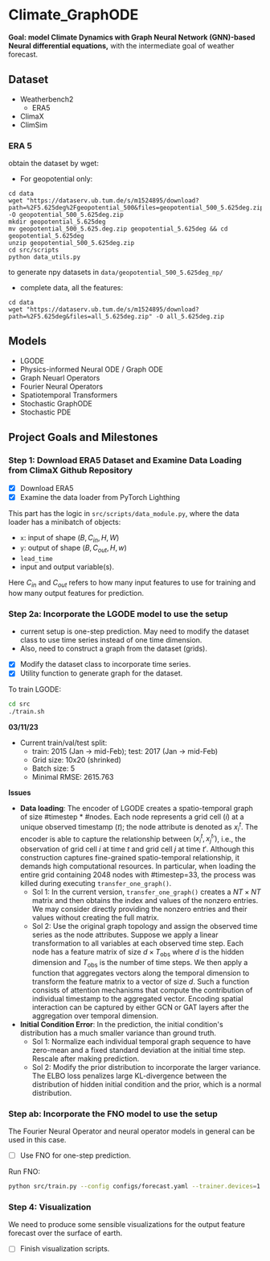 # Climate_GraphODE

__Goal: model Climate Dynamics with Graph Neural Network (GNN)-based Neural differential equations,__ with the intermediate goal of weather forecast. 


## Dataset 
- Weatherbench2 
    - ERA5
- ClimaX
- ClimSim 

### ERA 5 

obtain the dataset by wget: 

- For geopotential only: 
```
cd data
wget "https://dataserv.ub.tum.de/s/m1524895/download?path=%2F5.625deg%2Fgeopotential_500&files=geopotential_500_5.625deg.zip" -O geopotential_500_5.625deg.zip
mkdir geopotential_5.625deg
mv geopotential_500_5.625.deg.zip geopotential_5.625deg && cd geopotential_5.625deg
unzip geopotential_500_5.625deg.zip 
cd src/scripts
python data_utils.py 
```
to generate npy datasets in `data/geopotential_500_5.625deg_np/` 


- complete data, all the features:
```
cd data
wget "https://dataserv.ub.tum.de/s/m1524895/download?path=%2F5.625deg&files=all_5.625deg.zip" -O all_5.625deg.zip
```



## Models 
- LGODE 
- Physics-informed Neural ODE / Graph ODE 
- Graph Neuarl Operators 
- Fourier Neural Operators 
- Spatiotemporal Transformers 
- Stochastic GraphODE 
- Stochastic PDE 

## Project Goals and Milestones 


### Step 1: Download ERA5 Dataset and Examine Data Loading from ClimaX Github Repository
- [x] Download ERA5 
- [x] Examine the data loader from PyTorch Lighthing

This part has the logic in `src/scripts/data_module.py`, where the data loader has a minibatch of objects:
- `x`: input of shape $(B, C_{in}, H, W)$
- `y`: output of shape $(B, C_{out}, H, w)$
- `lead_time`
- input and output variable(s). 

Here $C_{in}$ and $C_{out}$ refers to how many input features to use for training and how many output features for prediction. 


### Step 2a: Incorporate the LGODE model to use the setup 
- current setup is one-step prediction. May need to modify the dataset class to use time series instead of one time dimension. 
- Also, need to construct a graph from the dataset (grids). 

- [x] Modify the dataset class to incorporate time series.  
- [x] Utility function to generate graph for the dataset.

To train LGODE:
```bash
cd src
./train.sh
```

**03/11/23**

- Current train/val/test split:
  - train: 2015 (Jan -> mid-Feb); test: 2017 (Jan -> mid-Feb)
  - Grid size: 10x20 (shrinked) 
  - Batch size: 5
  - Minimal RMSE: 2615.763 

**Issues**

- **Data loading**: The encoder of LGODE creates a spatio-temporal graph of size #timestep * #nodes. Each node represents a grid cell $(i)$ at a unique observed timestamp ($t$); the node attribute is denoted as $x_i^t$. The encoder is able to capture the relationship between $(x_i^t, x_j^t')$, i.e., the observation of grid cell $i$ at time $t$ and grid cell $j$ at time $t'$.  Although this construction captures fine-grained spatio-temporal relationship, it demands high computational resources. In particular, when loading the entire grid containing 2048 nodes with #timestep=33, the process was killed during executing `transfer_one_graph()`. 
  - Sol 1: In the current version, `transfer_one_graph()` creates a $NT\times NT$ matrix and then obtains the index and values of the nonzero entries. We may consider directly providing the nonzero entries and their values without creating the full matrix.
  - Sol 2: Use the original graph topology and assign the observed time series as the node attributes. Suppose we apply a linear transformation to all variables at each observed time step. Each node has a feature matrix of size $d \times T_{\text{obs}}$ where $d$ is the hidden dimension and $T_{\text{obs}}$ is the number of time steps. We then apply a function that aggregates vectors along the temporal dimension to transform the feature matrix to a vector of size $d$. Such a function consists of attention mechanisms that compute the contribution of individual timestamp to the aggregated vector. Encoding spatial interaction can be captured by either GCN or GAT layers after the aggregation over temporal dimension.    
- **Initial Condition Error**: In the prediction, the initial condition's distribution has a much smaller variance than ground truth.
  - Sol 1: Normalize each individual temporal graph sequence to have zero-mean and a fixed standard deviation at the initial time step. Rescale after making prediction. 
  - Sol 2: Modify the prior distribution to incorporate the larger variance. The ELBO loss  penalizes large KL-divergence between the distribution of hidden initial condition and the prior, which is a normal distribution.  
    


### Step ab: Incorporate the FNO model to use the setup 
The Fourier Neural Operator and neural operator models in general can be used in this case.
- [ ] Use FNO for one-step prediction. 

Run FNO:

```sh
python src/train.py --config configs/forecast.yaml --trainer.devices=1 --trainer.max_epochs=500 --data.predict_range=72 --data.out_variables=['2m_temperature'] --data.batch_size=16 --data.variables=["2m_temperature"]
```


### Step 4: Visualization 
We need to produce some sensible visualizations for the output feature forecast over the surface of earth. 
- [ ] Finish visualization scripts. 